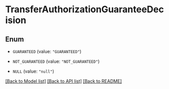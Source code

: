 # TransferAuthorizationGuaranteeDecision

## Enum


* `GUARANTEED` (value: `"GUARANTEED"`)

* `NOT_GUARANTEED` (value: `"NOT_GUARANTEED"`)

* `NULL` (value: `"null"`)


[[Back to Model list]](../README.md#documentation-for-models) [[Back to API list]](../README.md#documentation-for-api-endpoints) [[Back to README]](../README.md)


